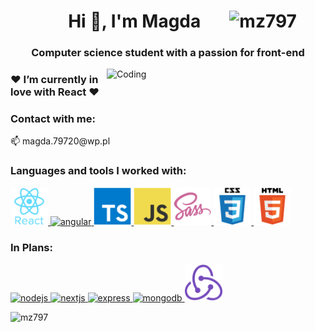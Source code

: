<h1 align="center" style="display:flex; justify-content:space-evenly;"><span></span><span>Hi 👋, I'm Magda</span>  <img src="https://komarev.com/ghpvc/?username=mz797&label=Profile%20views&color=0e75b6&style=flat&color=blueviolet"
        alt="mz797" /></h1>


<h3 align="center">Computer science student with a passion for front-end</h3>

<img align="right" width="350" src="https://cdn.dribbble.com/users/4055494/screenshots/15215756/media/d2b66c4ca0192aa26d103448b3d1518b.gif" alt="Coding">


<h3 align="left">❤️ I’m currently in love with React ❤️</h3>

<h3 align="left">Contact with me:</h3>
<p align="left">
   📫 magda.79720@wp.pl
</p>

<h3 align="left">
    Languages ​​and tools I worked with:</h3>
<p align="left">
    <a href="https://reactjs.org/" target="_blank" title="React" rel="noreferrer">
        <img src="https://raw.githubusercontent.com/devicons/devicon/master/icons/react/react-original-wordmark.svg"
            alt="react" width="60" height="60" />
    </a>
    <a href="https://angular.io" target="_blank" title="Angular" rel="noreferrer">
        <img src="https://angular.io/assets/images/logos/angular/angular.svg" alt="angular" width="60" height="60" />
    </a>
    <a href="https://www.typescriptlang.org/" target="_blank" title="TypeScript" rel="noreferrer">
        <img src="https://raw.githubusercontent.com/devicons/devicon/master/icons/typescript/typescript-original.svg"
            alt="typescript" width="60" height="60" />
    </a>
    <a href="https://developer.mozilla.org/en-US/docs/Web/JavaScript" title="JavaScript" target="_blank" rel="noreferrer">
        <img src="https://raw.githubusercontent.com/devicons/devicon/master/icons/javascript/javascript-original.svg"
            alt="javascript" width="60" height="60" />
    </a>
    <a href="https://sass-lang.com" target="_blank" title="SASS" rel="noreferrer">
        <img src="https://raw.githubusercontent.com/devicons/devicon/master/icons/sass/sass-original.svg" alt="sass"
            width="60" height="60" />
    </a>
    <a href="https://www.w3schools.com/css/" target="_blank" title="CSS" rel="noreferrer"> <img
            src="https://raw.githubusercontent.com/devicons/devicon/master/icons/css3/css3-original-wordmark.svg"
            alt="css3" width="60" height="60" />
    </a>
    <a href="https://www.w3.org/html/" target="_blank" title="HTML5" rel="noreferrer">
        <img src="https://raw.githubusercontent.com/devicons/devicon/master/icons/html5/html5-original-wordmark.svg"
            alt="html5" width="60" height="60" />
    </a>
</p>
<h3 align="left">
    In Plans:</h3>
<p align="left">
    <a href="https://nodejs.org" target="_blank" title="Node JS" rel="noreferrer">
        <img src="http://www.itnetwork.sk/images/10733/nodejs/nodejs_logo.png" alt="nodejs" width="60" height="60" />
    </a>
    <a href="https://nextjs.org/" target="_blank" title="Next JS" rel="noreferrer">
        <img src="https://decodenatura.com/static/fb8aa1bb70c9925ce1ae22dc2711b343/4e9d0/nextjs-logo.png" alt="nextjs"
            width="60" height="60" />
    </a>
    <a href="https://expressjs.com" target="_blank" title="Express JS" rel="noreferrer">
        <img src="https://encrypted-tbn0.gstatic.com/images?q=tbn:ANd9GcQ18v7qjb95jfqfBueH0PMFkla_3cPQQORDPL_pkACa7Z1IpqKY-8fkvEv75YiV5cwwRXE&usqp=CAU"
            alt="express" width="60" height="60" />
    </a>
    <a href="https://www.mongodb.com/" target="_blank" title="Mongo DB" rel="noreferrer">
        <img src="https://www.joykal.com/wp-content/uploads/2019/09/mongodb.jpg" alt="mongodb" width="60" height="60" />
    </a>
    <a href="https://redux.js.org" target="_blank" title="Redux" rel="noreferrer">
        <img src="https://raw.githubusercontent.com/devicons/devicon/master/icons/redux/redux-original.svg" alt="redux"
            width="60" height="60" style="background:#fff; " />
    </a>

</p>

<p><img align="left"
        src="https://github-readme-stats.vercel.app/api/top-langs?username=mz797&show_icons=true&locale=en&layout=compact"
        alt="mz797" /></p>
